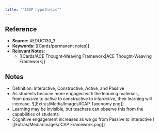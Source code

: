 ```yaml
---
title: '"ICAP hypothesis"'
---
```

## Reference
- **Source:** #EDUC130_3 
- **Keywords:** [[Cards/permanent notes]]
- **Relevant Notes:** 
	- [[Cards/ACE Thought-Weaving Framework|ACE Thought-Weaving Framework]]
## Notes
- Definition: Interactive, Constructive, Active, and Passive
- As students become more engaged with the learning materials, from _passive_ to _active_ to _constructive_ to _interactive_, their learning will increase.
![[Extras/Media/Images/ICAP Taxonomy.png]]
- Learning may be invisible, but teachers can observe this from the capabilities of students
- Cognitive engagement increases as we go from Passive to Interactive
![[Extras/Media/Images/ICAP Framework.png]]